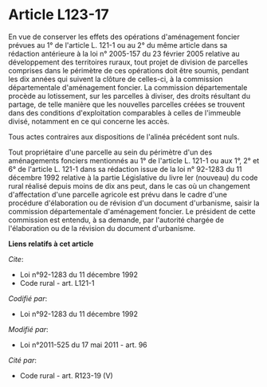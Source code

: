 # Article L123-17

En vue de conserver les effets des opérations d'aménagement foncier prévues au 1° de l'article L. 121-1 ou au 2° du même
article dans sa rédaction antérieure à la loi n° 2005-157 du 23 février 2005 relative au développement des territoires
ruraux, tout projet de division de parcelles comprises dans le périmètre de ces opérations doit être soumis, pendant les dix
années qui suivent la clôture de celles-ci, à la commission départementale d'aménagement foncier. La commission
départementale procède au lotissement, sur les parcelles à diviser, des droits résultant du partage, de telle manière que les
nouvelles parcelles créées se trouvent dans des conditions d'exploitation comparables à celles de l'immeuble divisé,
notamment en ce qui concerne les accès. 

Tous actes contraires aux dispositions de l'alinéa précédent sont nuls. 

Tout propriétaire d'une parcelle au sein du périmètre d'un des aménagements fonciers mentionnés au 1° de l'article L. 121-1
ou aux 1°, 2° et 6° de l'article L. 121-1 dans sa rédaction issue de la loi n° 92-1283 du 11 décembre 1992 relative à la
partie Législative du livre Ier (nouveau) du code rural réalisé depuis moins de dix ans peut, dans le cas où un changement
d'affectation d'une parcelle agricole est prévu dans le cadre d'une procédure d'élaboration ou de révision d'un document
d'urbanisme, saisir la commission départementale d'aménagement foncier. Le président de cette commission est entendu, à sa
demande, par l'autorité chargée de l'élaboration ou de la révision du document d'urbanisme.

**Liens relatifs à cet article**

_Cite_:

  - Loi n°92-1283 du 11 décembre 1992
  - Code rural - art. L121-1

_Codifié par_:

  - Loi n°92-1283 du 11 décembre 1992

_Modifié par_:

  - Loi n°2011-525 du 17 mai 2011 - art. 96

_Cité par_:

  - Code rural - art. R123-19 (V)
